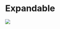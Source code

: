 # Expandable

[![](https://jitpack.io/v/RedLann/Expandable.svg)](https://jitpack.io/#RedLann/Expandable)
